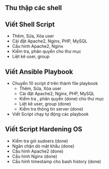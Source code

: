 ## Thu thập các shell
## Viết Shell Script
- Thêm, Sửa, Xóa user
- Cài đặt Apache2, Nginx, PHP, MySQL
- Cấu hình Apache2, Nginx
- Kiểm tra, phân quyền cho thư mục
- Liệt kê user, group

## Viết Ansible Playbook
- Chuyển 10 script ở trên thành file playbook
	- Thêm, Sửa, Xóa user
	- Cài đặt Apache2, Nginx, PHP, MySQL
	- Kiểm tra , phân quyền (done) cho thư mục 
	- Liệt kê user, group (done)
	- Kiểm tra thông tin server (done)
- Viết Script chạy tự động các playbook

## Viết Script Hardening OS
- Kiểm tra gói sudoers (done)
- Ngăn chặn dò mật khẩu (done)
- Cấu hình Apache2 (done)
- Cấu hình Nginx (done)
- Cấu hình timestamp cho bash history (done)

